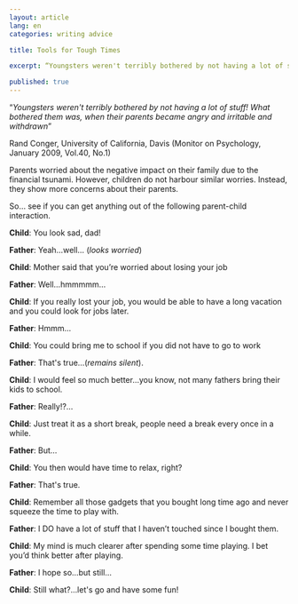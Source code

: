 ```yaml
---
layout: article
lang: en
categories: writing advice

title: Tools for Tough Times

excerpt: “Youngsters weren't terribly bothered by not having a lot of stuff! What bothered them was, when their parents became angry and irritable and withdrawn”

published: true
---
```


“*Youngsters weren't terribly bothered by not having a lot of stuff! What bothered them was, when their parents became angry and irritable and withdrawn*”

Rand Conger, University of California, Davis
(Monitor on Psychology, January 2009, Vol.40, No.1)

Parents worried about the negative impact on their family due to the financial tsunami. However, children do not harbour similar worries. Instead, they show more concerns about their parents.

So… see if you can get anything out of the following parent-child interaction.

**Child**: You look sad, dad!

**Father**: Yeah…well… (*looks worried*)

**Child**: Mother said that you’re worried about losing your job

**Father**: Well…hmmmmm…

**Child**: If you really lost your job, you would be able to have a long vacation and you could look for jobs later.

**Father**: Hmmm…

**Child**: You could bring me to school if you did not have to go to work

**Father**: That's true…(*remains silent*).

**Child**: I would feel so much better…you know, not many fathers bring their kids to school.

**Father**: Really!?…

**Child**: Just treat it as a short break, people need a break every once in a while.

**Father**: But…

**Child**: You then would have time to relax, right?

**Father**: That's true.

**Child**: Remember all those gadgets that you bought long time ago and never squeeze the time to play with.

**Father**: I DO have a lot of stuff that I haven’t touched since I bought them.

**Child**: My mind is much clearer after spending some time playing. I bet you’d think better after playing.

**Father**: I hope so…but still…

**Child**: Still what?…let's go and have some fun!

